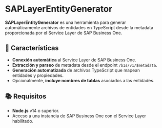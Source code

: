 # SAPLayerEntityGenerator

**SAPLayerEntityGenerator** es una herramienta para generar automáticamente archivos de entidades en TypeScript desde la metadata proporcionada por el Service Layer de SAP Business One.

## 🚀 Características

- **Conexión automática** al Service Layer de SAP Business One.
- **Extracción y parseo** de metadata desde el endpoint `/b1s/v1/$metadata`.
- **Generación automatizada** de archivos TypeScript que mapean entidades y propiedades.
- Opcionalmente, **incluye nombres de tablas** asociados a las entidades.

## 📚 Requisitos

- **Node.js** v14 o superior.
- Acceso a una instancia de SAP Business One con el Service Layer habilitado.
